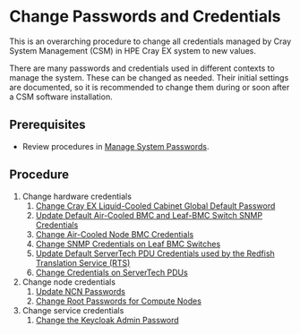 # Change Passwords and Credentials

This is an overarching procedure to change all credentials managed by Cray System Management (CSM) in HPE Cray EX system to new values.

There are many passwords and credentials used in different contexts to manage the system. These can be changed as needed. Their initial settings are documented,
so it is recommended to change them during or soon after a CSM software installation.

## Prerequisites

- Review procedures in [Manage System Passwords](../security_and_authentication/Manage_System_Passwords.md).

## Procedure

1. Change hardware credentials
    1. [Change Cray EX Liquid-Cooled Cabinet Global Default Password](../security_and_authentication/Change_EX_Liquid-Cooled_Cabinet_Global_Default_Password.md)
    1. [Update Default Air-Cooled BMC and Leaf-BMC Switch SNMP Credentials](../security_and_authentication/Update_Default_Air-Cooled_BMC_and_Leaf_BMC_Switch_SNMP_Credentials.md)
    1. [Change Air-Cooled Node BMC Credentials](../security_and_authentication/Change_Air-Cooled_Node_BMC_Credentials.md)
    1. [Change SNMP Credentials on Leaf BMC Switches](../security_and_authentication/Change_SNMP_Credentials_on_Leaf_BMC_Switches.md)
    1. [Update Default ServerTech PDU Credentials used by the Redfish Translation Service (RTS)](../security_and_authentication/Update_Default_ServerTech_PDU_Credentials_used_by_the_Redfish_Translation_Service.md)
    1. [Change Credentials on ServerTech PDUs](../security_and_authentication/Change_Credentials_on_ServerTech_PDUs.md)
1. Change node credentials
    1. [Update NCN Passwords](../security_and_authentication/Update_NCN_Passwords.md)
    1. [Change Root Passwords for Compute Nodes](../security_and_authentication/Change_Root_Passwords_for_Compute_Nodes.md)
1. Change service credentials
    1. [Change the Keycloak Admin Password](../security_and_authentication/Change_the_Keycloak_Admin_Password.md)
